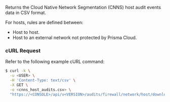 Returns the Cloud Native Network Segmentation (CNNS) host audit events data in CSV format. 

For hosts, rules are defined between:
* Host to host.
* Host to an external network not protected by Prisma Cloud.

### cURL Request

Refer to the following example cURL command:

```bash
$ curl -k \
  -u <USER> \
  -H 'Content-Type: text/csv' \
  -X GET \
  -o <cnns_host_audits.csv> \
  "https://<CONSOLE>/api/v<VERSION>/audits/firewall/network/host/download"
```

